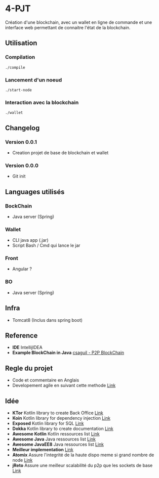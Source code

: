 # 4-PJT

Création d'une blockchain, avec un wallet en ligne de commande et une interface web permettant de connaitre l'état de la blockchain.

## Utilisation
### Compilation
```shell
./compile
```
### Lancement d'un noeud
```shell
./start-node
```
### Interaction avec la blockchain
```shell
./wallet
```

## Changelog
### Version 0.0.1
* Creation projet de base de blockchain et wallet
### Version 0.0.0
* Git init

## Languages utilisés
### BockChain
* Java server (Spring)

### Wallet
* CLI java app (.jar)
* Script Bash / Cmd qui lance le jar

### Front
* Angular ? 

### BO
* Java server (Spring)

## Infra 
* Tomcat8 (Inclus dans spring boot)

## Reference
* **IDE** IntellijIDEA
* **Example BlockChain in Java** [csaguil - P2P BlockChain](https://github.com/csaguil/p2p-blockchain)

## Regle du projet
* Code et commentaire en Anglais
* Developement agile en suivant cette methode [Link](https://blog.elao.com/fr/methodo/gestion-projet-agile-github/)

## Idée

* **KTor** Kotlin library to create Back Office [Link](https://ktor.io/)
* **Koin** Kotlin library for dependency injection [Link](https://github.com/InsertKoinIO/koin)
* **Exposed** Kotlin library for SQL [Link](https://github.com/jetbrains/Exposed)
* **Dokka** Kotlin library to create documentation [Link](https://github.com/Kotlin/dokka)
* **Awesome Kotlin** Kotlin ressources list [Link](https://github.com/KotlinBy/awesome-kotlin)
* **Awesome Java** Java ressources list [Link](https://github.com/akullpp/awesome-java)
* **Awesome JavaEE8** Java ressources list [Link](https://github.com/hantsy/awesome-javaee8)
* **Meilleur implementation** [Link](https://blockchainconf.net/blog/java/blockchain-java-developers-build-blockchain-java/)
* **Atomix** Assure l'integrité de la haute dispo meme si grand nombre de node [Link](https://github.com/atomix/atomix)
* **jReto** Assure une meilleur scalabilité du p2p que les sockets de base [Link](https://github.com/ls1intum/jReto)


